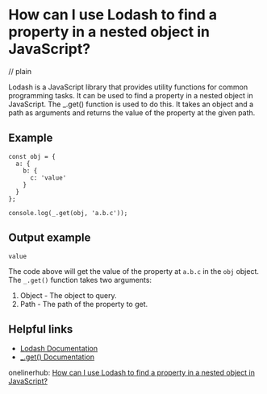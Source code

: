 # How can I use Lodash to find a property in a nested object in JavaScript?
// plain

Lodash is a JavaScript library that provides utility functions for common programming tasks. It can be used to find a property in a nested object in JavaScript. The _.get() function is used to do this. It takes an object and a path as arguments and returns the value of the property at the given path.

## Example


```
const obj = {
  a: {
    b: {
      c: 'value'
    }
  }
};

console.log(_.get(obj, 'a.b.c'));
```

## Output example

```
value
```

The code above will get the value of the property at `a.b.c` in the `obj` object. The `_.get()` function takes two arguments:

1. Object - The object to query.
2. Path - The path of the property to get.

## Helpful links

- [Lodash Documentation](https://lodash.com/docs/)
- [_.get() Documentation](https://lodash.com/docs/4.17.15#get)

onelinerhub: [How can I use Lodash to find a property in a nested object in JavaScript?](https://onelinerhub.com/javascript-lodash/how-can-i-use-lodash-to-find-a-property-in-a-nested-object-in-javascript)